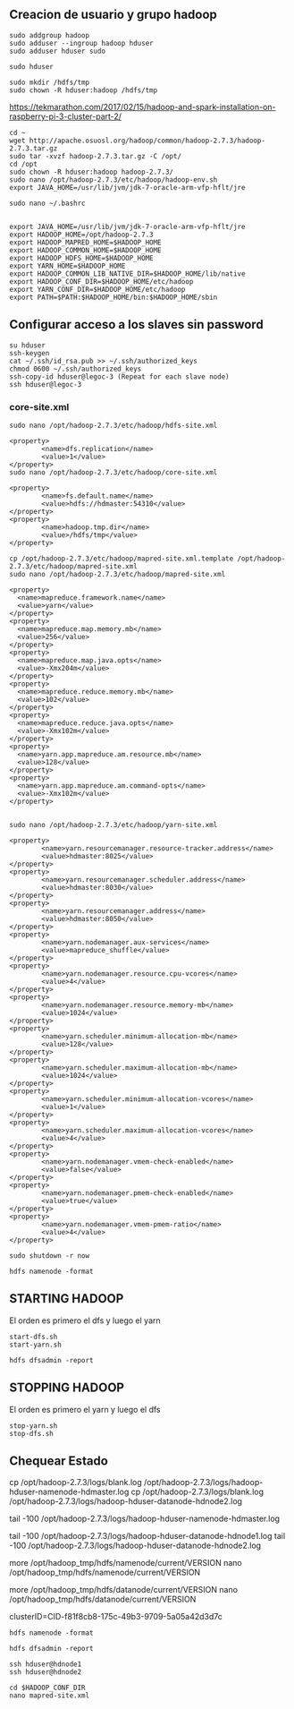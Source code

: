## Creacion de usuario y grupo hadoop

```
sudo addgroup hadoop
sudo adduser --ingroup hadoop hduser
sudo adduser hduser sudo

sudo hduser

sudo mkdir /hdfs/tmp
sudo chown -R hduser:hadoop /hdfs/tmp
```

https://tekmarathon.com/2017/02/15/hadoop-and-spark-installation-on-raspberry-pi-3-cluster-part-2/

```
cd ~
wget http://apache.osuosl.org/hadoop/common/hadoop-2.7.3/hadoop-2.7.3.tar.gz
sudo tar -xvzf hadoop-2.7.3.tar.gz -C /opt/
cd /opt
sudo chown -R hduser:hadoop hadoop-2.7.3/
sudo nano /opt/hadoop-2.7.3/etc/hadoop/hadoop-env.sh
export JAVA_HOME=/usr/lib/jvm/jdk-7-oracle-arm-vfp-hflt/jre
```

```
sudo nano ~/.bashrc


export JAVA_HOME=/usr/lib/jvm/jdk-7-oracle-arm-vfp-hflt/jre
export HADOOP_HOME=/opt/hadoop-2.7.3
export HADOOP_MAPRED_HOME=$HADOOP_HOME
export HADOOP_COMMON_HOME=$HADOOP_HOME
export HADOOP_HDFS_HOME=$HADOOP_HOME
export YARN_HOME=$HADOOP_HOME
export HADOOP_COMMON_LIB_NATIVE_DIR=$HADOOP_HOME/lib/native
export HADOOP_CONF_DIR=$HADOOP_HOME/etc/hadoop
export YARN_CONF_DIR=$HADOOP_HOME/etc/hadoop
export PATH=$PATH:$HADOOP_HOME/bin:$HADOOP_HOME/sbin
```



## Configurar acceso a los slaves sin password

```
su hduser  
ssh-keygen  
cat ~/.ssh/id_rsa.pub >> ~/.ssh/authorized_keys  
chmod 0600 ~/.ssh/authorized_keys  
ssh-copy-id hduser@legoc-3 (Repeat for each slave node)  
ssh hduser@legoc-3
```


### core-site.xml
```
sudo nano /opt/hadoop-2.7.3/etc/hadoop/hdfs-site.xml

<property>
        <name>dfs.replication</name>
        <value>1</value>
</property>
sudo nano /opt/hadoop-2.7.3/etc/hadoop/core-site.xml

<property>
        <name>fs.default.name</name>
        <value>hdfs://hdmaster:54310</value>
</property>
<property>
        <name>hadoop.tmp.dir</name>
        <value>/hdfs/tmp</value>
</property>

cp /opt/hadoop-2.7.3/etc/hadoop/mapred-site.xml.template /opt/hadoop-2.7.3/etc/hadoop/mapred-site.xml
sudo nano /opt/hadoop-2.7.3/etc/hadoop/mapred-site.xml

<property>
  <name>mapreduce.framework.name</name>
  <value>yarn</value>
</property>
<property>
  <name>mapreduce.map.memory.mb</name>
  <value>256</value>
</property>
<property>
  <name>mapreduce.map.java.opts</name>
  <value>-Xmx204m</value>
</property>
<property>
  <name>mapreduce.reduce.memory.mb</name>
  <value>102</value>
</property>
<property>
  <name>mapreduce.reduce.java.opts</name>
  <value>-Xmx102m</value>
</property>
<property>
  <name>yarn.app.mapreduce.am.resource.mb</name>
  <value>128</value>
</property>
<property>
  <name>yarn.app.mapreduce.am.command-opts</name>
  <value>-Xmx102m</value>
</property>


sudo nano /opt/hadoop-2.7.3/etc/hadoop/yarn-site.xml

<property>
        <name>yarn.resourcemanager.resource-tracker.address</name>
        <value>hdmaster:8025</value>
</property>
<property>
        <name>yarn.resourcemanager.scheduler.address</name>
        <value>hdmaster:8030</value>
</property>
<property>
        <name>yarn.resourcemanager.address</name>
        <value>hdmaster:8050</value>
</property>
<property>
        <name>yarn.nodemanager.aux-services</name>
        <value>mapreduce_shuffle</value>
</property>
<property>
        <name>yarn.nodemanager.resource.cpu-vcores</name>
        <value>4</value>
</property>
<property>
        <name>yarn.nodemanager.resource.memory-mb</name>
        <value>1024</value>
</property>
<property>
        <name>yarn.scheduler.minimum-allocation-mb</name>
        <value>128</value>
</property>
<property>
        <name>yarn.scheduler.maximum-allocation-mb</name>
        <value>1024</value>
</property>
<property>
        <name>yarn.scheduler.minimum-allocation-vcores</name>
        <value>1</value>
</property>
<property>
        <name>yarn.scheduler.maximum-allocation-vcores</name>
        <value>4</value>
</property>
<property>
        <name>yarn.nodemanager.vmem-check-enabled</name>
        <value>false</value>
</property>
<property>
        <name>yarn.nodemanager.pmem-check-enabled</name>
        <value>true</value>
</property>
<property>
        <name>yarn.nodemanager.vmem-pmem-ratio</name>
        <value>4</value>
</property>
```

```
sudo shutdown -r now
```

```
hdfs namenode -format
```

## STARTING HADOOP
El orden es primero el dfs y luego el yarn
```
start-dfs.sh  
start-yarn.sh

hdfs dfsadmin -report
```



## STOPPING HADOOP
El orden es primero el yarn y luego el dfs
```
stop-yarn.sh  
stop-dfs.sh  
```

## Chequear Estado

cp /opt/hadoop-2.7.3/logs/blank.log /opt/hadoop-2.7.3/logs/hadoop-hduser-namenode-hdmaster.log
cp /opt/hadoop-2.7.3/logs/blank.log /opt/hadoop-2.7.3/logs/hadoop-hduser-datanode-hdnode2.log

tail -100 /opt/hadoop-2.7.3/logs/hadoop-hduser-namenode-hdmaster.log

tail -100 /opt/hadoop-2.7.3/logs/hadoop-hduser-datanode-hdnode1.log
tail -100 /opt/hadoop-2.7.3/logs/hadoop-hduser-datanode-hdnode2.log

more /opt/hadoop_tmp/hdfs/namenode/current/VERSION
nano /opt/hadoop_tmp/hdfs/namenode/current/VERSION

more /opt/hadoop_tmp/hdfs/datanode/current/VERSION
nano /opt/hadoop_tmp/hdfs/datanode/current/VERSION

clusterID=CID-f81f8cb8-175c-49b3-9709-5a05a42d3d7c


```
hdfs namenode -format

hdfs dfsadmin -report

ssh hduser@hdnode1
ssh hduser@hdnode2

cd $HADOOP_CONF_DIR
nano mapred-site.xml
```
